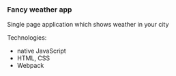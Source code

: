 ### Fancy weather app

Single page application which shows weather in your city

Technologies:
- native JavaScript
- HTML, CSS
- Webpack
